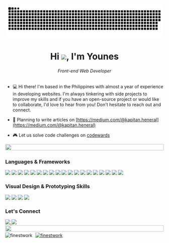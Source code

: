 <img align="center" src="https://raw.githubusercontent.com/Finestwork/Finestwork/output/snake.svg" alt="Snake animation" />

<h1 align="center">Hi <img width="45px" src="https://em-content.zobj.net/source/microsoft-teams/337/waving-hand_1f44b.png"/>, I'm Younes</h1>
<h6 align="center">Front-end Web Developer</h6>

- 💻 Hi there! I'm based in the Philippines with almost a year of experience in developing websites. I'm always tinkering with side projects to improve my skills and if you have an open-source project or would like to collaborate, I'd love to hear from you! Don't hesitate to reach out and connect.
- 📝 Planning to write articles on [https://medium.com/@kapitan.heneral](https://medium.com/@kapitan.heneral)

- 🎮 Let us solve code challenges on [codewards](https://www.codewars.com/users/Finestwork)

<!--📏LINE-->
<img src="https://i.imgur.com/dBaSKWF.gif" height="20" width="100%">

### Languages & Frameworks
<img src="https://skillicons.dev/icons?i=html" />
<img src="https://skillicons.dev/icons?i=pug" />
<img src="https://skillicons.dev/icons?i=css" />
<img src="https://skillicons.dev/icons?i=sass" />
<img src="https://skillicons.dev/icons?i=tailwind" />
<img src="https://skillicons.dev/icons?i=bootstrap" />
<img src="https://skillicons.dev/icons?i=js" />
<img src="https://skillicons.dev/icons?i=vue" />
<img src="https://skillicons.dev/icons?i=jquery" />
<img src="https://skillicons.dev/icons?i=babel" />
<img src="https://skillicons.dev/icons?i=jest" />
<img src="https://skillicons.dev/icons?i=webpack" />
<img src="https://skillicons.dev/icons?i=rollup" />
<img src="https://skillicons.dev/icons?i=vite" />
<img src="https://skillicons.dev/icons?i=php" />
<img src="https://skillicons.dev/icons?i=laravel" />
<img src="https://skillicons.dev/icons?i=mysql" />
<img src="https://skillicons.dev/icons?i=firebase" />
<img src="https://skillicons.dev/icons?i=bash" />

### Visual Design & Prototyping Skills
<img src="https://skillicons.dev/icons?i=figma" />
<img src="https://skillicons.dev/icons?i=illustrator" />
<img src="https://skillicons.dev/icons?i=xd" />
<img src="https://skillicons.dev/icons?i=ps" />

### Let's Connect
<a href="https://www.linkedin.com/in/younes-espiritu-a32a16269/">
<img src="https://skillicons.dev/icons?i=linkedin" />
</href>
<a href="discohttps://discord.com/users/431340211952418827">
<img src="https://skillicons.dev/icons?i=discord" />
</href>

<!--📏LINE-->
<img src="https://i.imgur.com/dBaSKWF.gif" height="20" width="100%">

<div style="display: flex;">
<img align="left" src="https://github-readme-stats.vercel.app/api/top-langs?username=finestwork&show_icons=true&locale=en&layout=compact" alt="finestwork" style="max-width: 50%; margin-right: 10px"/>
<img align="center" src="https://github-readme-streak-stats.herokuapp.com/?user=finestwork&" alt="finestwork" style="max-width: 50%;"/>
</div>
